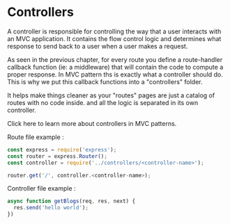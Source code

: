
# Controllers

A controller is responsible for controlling the way that a user interacts with an MVC application. It contains the flow control logic and determines what response to send back to a user when a user makes a request.

As seen in the previous chapter, for every route you define a route-handler callback function (ie: a middleware) that will contain the code to compute a proper response.
In MVC pattern ths is exactly what a controller should do.
This is why we put this callback functions into a "controllers" folder.

It helps make things cleaner as your "routes" pages are just a catalog of routes with no code inside. and all the logic is separated in its own controller.

Click here to learn more about controllers in MVC patterns.

Route file example :

```Javascript
const express = require('express');
const router = express.Router();
const controller = require('../controllers/<controller-name>');

router.get('/', controller.<controller-name>);
```

Controller file example : 

```Javascript
async function getBlogs(req, res, next) {
  res.send('hello world');
})
```
